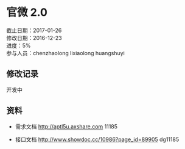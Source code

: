 # 官微 2.0
截止日期：2017-01-26  
修改日期：2016-12-23  
进度：5%  
参与人员：chenzhaolong lixiaolong huangshuyi  

## 修改记录 
开发中


## 资料
- 需求文档
http://aptl5u.axshare.com 
11185

- 接口文档
http://www.showdoc.cc/10986?page_id=89905 
dg11185



